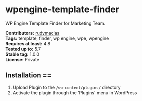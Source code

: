 # wpengine-template-finder
WP Engine Template Finder for Marketing Team.

**Contributors:** [rudymacias](https://github.com/rudymacias)  
**Tags:** template, finder, wp engine, wpe, wpengine  
**Requires at least:** 4.8  
**Tested up to:** 5.7  
**Stable tag:** 1.0.0  
**License:** Private

## Installation ==

1. Upload Plugin to the `/wp-content/plugins/` directory
2. Activate the plugin through the 'Plugins' menu in WordPress
